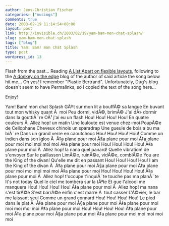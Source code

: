 ```yaml
---
author: Jens-Christian Fischer
categories: ["musings"]
comments: true
date: 2003-02-19 11:14:54+00:00
layout: post
link: http://invisible.ch/2003/02/19/yam-bam-mon-chat-splash/
slug: yam-bam-mon-chat-splash
tags: ["blog"]
title: Yam! Bam! mon chat Splash
type: post
wordpress_id: 13
---
```


Flash from the past... Reading [A List Apart on flexible layouts](http://www.alistapart.com/stories/flexiblelayouts/), following to the [A donkey on the edge](http://www.donkeyontheedge.com/ala.html) blog of the author of said article the song below hit me... Oh yes! I remember "Plastic Bertrand".  Unfortunately, Dug's blog doesn't seem to have Permalinks, so I copied the text of the song here... 

Enjoy!
<!-- more -->
Yam! Bam! mon chat Splash
GÃ®t sur mon lit a bouffÃ© sa langue
En buvant tout mon whisky quant Ã  moi
Peu dormi, vidÃ©, brimÃ©
J'ai dÃ» dormir dans la gouttiÃ¨re
OÃ¹ j'ai eu un flash
Hou! Hou! Hou! Hou!
En quatre couleurs
Â 
Allez hop! un matin
Une louloute est venue chez-moi
PoupÃ©e de Cellophane
Cheveux chinois un sparadrap
Une gueule de bois a bu ma biÃ¨re
Dans un grand verre en caoutchouc
Hou! Hou! Hou! Hou!
Comme un indien dans son igloo
Â 
Ã‡a plane pour moi Ã§a plane pour moi
Ã‡a plane pour moi moi moi moi moi
Ã‡a plane pour moi
Hou! Hou! Hou! Hou!
Ã‡a plane pour moi
Â 
Allez hop! la nana quel panard!
Quelle vibration! de s'envoyer
Sur le paillasson
LimÃ©e, ruinÃ©e, vidÃ©e, comblÃ©e
You are the King of the divan!
Qu'elle me dit en passant
Hou! Hou! Hou! Hou!
I am the King of the divan
Â 
Ã‡a plane pour moi Ã§a plane pour moi
Ã‡a plane pour moi moi moi moi moi
Ã‡a plane pour moi
Hou! Hou! Hou! Hou!
Ã‡a plane pour moi
Â 
Allez hop! t'occupe t'inquiÃ¨te touche pas ma planÃ¨te
It's not today
Quel le ciel me tombera sur la tÃªte
Et que l'alcool me manquera
Hou! Hou! Hou! Hou!
Ã‡a plane pour moi
Â 
Allez hop! ma nana s'est tirÃ©e
S'est barrÃ©e enfin c'est marre Ã  tout casser
L'Ã©vier, le bar me laissant seul
Comme un grand connard
Hou! Hou! Hou! Hou!
Le pied dans le plat
Â 
Ã‡a plane pour moi Ã§a plane pour moi
Ã‡a plane pour moi moi moi moi moi
Ã‡a plane pour moi
Hou! Hou! Hou! Hou!
Ã‡a plane pour moi
Ã‡a plane pour moi Ã§a plane pour moi
Ã‡a plane pour moi moi moi moi moi
